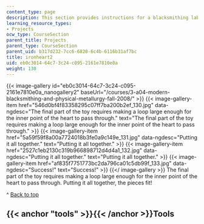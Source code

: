 ```yaml
---
content_type: page
description: This section provides instructions for a blacksmithing lab project.
learning_resource_types:
- Projects
ocw_type: CourseSection
parent_title: Projects
parent_type: CourseSection
parent_uid: b317d232-7cc6-6820-6c4b-6116b31af7bc
title: ironheart2
uid: eb0c3014-64c7-3c24-c095-2161e7810e0a
weight: 130
---
```

{{< image-gallery id="eb0c3014-64c7-3c24-c095-2161e7810e0a_nanogallery2" baseUrl="/courses/3-a04-modern-blacksmithing-and-physical-metallurgy-fall-2008/" >}}
{{< image-gallery-item href="546d0bf4f83358295c07ff7ba200b2ef_130.jpg" data-ngdesc="The final part of the toy requires making a loop large enough for the inner point of the heart to pass through." text="The final part of the toy requires making a loop large enough for the inner point of the heart to pass through." >}}
{{< image-gallery-item href="5a59f59f8a00a7724018b3fe0a9c149e_131.jpg" data-ngdesc="Putting it all together." text="Putting it all together." >}}
{{< image-gallery-item href="2527c1eb2130c319b966898712d4d4a1_132.jpg" data-ngdesc="Putting it all together." text="Putting it all together." >}}
{{< image-gallery-item href="af835f7751773bc2da796ca01c5db99f_133.jpg" data-ngdesc="Success!" text="Success!" >}}
{{</ image-gallery >}}
The final part of the toy requires making a loop large enough for the inner point of the heart to pass through. Putting it all together, the pieces fit!

^ [Back to top](#top)

{{< anchor "tools" >}}{{< /anchor >}}Tools
------------------------------------------